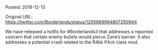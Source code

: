 Posted: 2019-12-13

Original URL: https://twitter.com/Borderlands/status/1205669994807250944

We have released a hotfix for #Borderlands3 that addresses a reported concern that certain enemy bullets would pierce Zane’s barrier. It also addresses a potential crash related to the R4kk P4ck class mod.

